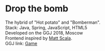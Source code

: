 # Drop the bomb

The hybrid of "Hot potato" and "Bomberman".<br>
Stack: Java, Spring, JavaScript, HTML5 <br>
Developed on the GGJ 2018, Moscow<br>
Frontend inspired by <a href=https://github.com/MattSkala/html5-bombergirl>Matt Scala</a>.<br>
GGJ link: <a href='https://globalgamejam.org/2018/games/dropthebomb'>Game</a>
